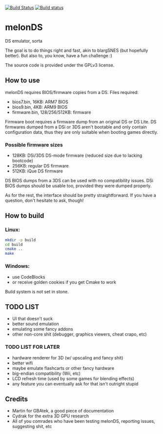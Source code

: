 [![Build Status](https://travis-ci.org/libretro/melonDS.svg?branch=master)](https://travis-ci.org/libretro/melonDS)
[![Build status](https://ci.appveyor.com/api/projects/status/alninic8dnrw8cph/branch/master?svg=true)](https://ci.appveyor.com/project/bparker06/melonds/branch/master)

# melonDS

DS emulator, sorta

The goal is to do things right and fast, akin to blargSNES (but hopefully better). But also to, you know, have a fun challenge :)

The source code is provided under the GPLv3 license.

## How to use

melonDS requires BIOS/firmware copies from a DS. Files required:
 * bios7.bin, 16KB: ARM7 BIOS
 * bios9.bin, 4KB: ARM9 BIOS
 * firmware.bin, 128/256/512KB: firmware
 
Firmware boot requires a firmware dump from an original DS or DS Lite.
DS firmwares dumped from a DSi or 3DS aren't bootable and only contain configuration data, thus they are only suitable when booting games directly.

### Possible firmware sizes

 * 128KB: DSi/3DS DS-mode firmware (reduced size due to lacking bootcode)
 * 256KB: regular DS firmware
 * 512KB: iQue DS firmware

DS BIOS dumps from a 3DS can be used with no compatibility issues. DSi BIOS dumps should be usable too, provided they were dumped properly.

As for the rest, the interface should be pretty straightforward. If you have a question, don't hesitate to ask, though!

## How to build

### Linux:

```sh
mkdir -p build
cd build
cmake ..
make
```

### Windows:

 * use CodeBlocks
 * or receive golden cookies if you get Cmake to work

Build system is not set in stone.

## TODO LIST

 * UI that doesn't suck
 * better sound emulation
 * emulating some fancy addons
 * other non-core shit (debugger, graphics viewers, cheat crapo, etc)
 
### TODO LIST FOR LATER

 * hardware renderer for 3D (w/ upscaling and fancy shit)
 * better wifi
 * maybe emulate flashcarts or other fancy hardware
 * big-endian compatibility (Wii, etc)
 * LCD refresh time (used by some games for blending effects)
 * any feature you can eventually ask for that isn't outright stupid
 
## Credits

 * Martin for GBAtek, a good piece of documentation
 * Cydrak for the extra 3D GPU research
 * All of you comrades who have been testing melonDS, reporting issues, suggesting shit, etc
